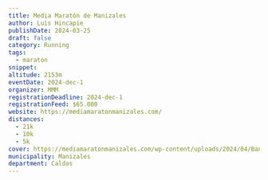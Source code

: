 ```yaml
---
title: Media Maratón de Manizales
author: Luis Hincapie
publishDate: 2024-03-25
draft: false
category: Running
tags:
  - maraton
snippet:
altitude: 2153m
eventDate: 2024-dec-1
organizer: MMM
registrationDeadline: 2024-dec-1
registrationFeed: $65.000
website: https://mediamaratonmanizales.com/
distances:
  - 21k
  - 10k
  - 5k
cover: https://mediamaratonmanizales.com/wp-content/uploads/2024/04/Banner.jpg
municipality: Manizales
department: Caldas
---
```

